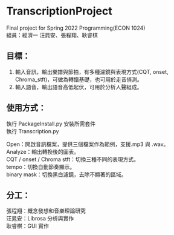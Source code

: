 # TranscriptionProject
Final project for Spring 2022 Programming(ECON 1024)  
組員：經濟一 汪晁安、張程翔、耿睿棋
## 目標：
1. 輸入音訊，輸出樂譜與節拍，有多種濾鏡與表現方式(CQT, onset, Chroma_stft)，可做為轉譜基礎，也可用於走音偵測。
2. 輸入語音，輸出語音高低起伏，可用於分析人聲組成。
## 使用方式：
執行 PackageInstall.py 安裝所需套件  
執行 Transcription.py  
  
Open：開啟音訊檔案，提供三個檔案作為範例，支援.mp3 與 .wav。  
Analyze：輸出轉換後的圖表。  
CQT / onset / Chroma stft：切換三種不同的表現方式。  
tempo：切換自動節奏顯示。  
binary mask：切換黑白濾鏡，去除不顯著的區域。  
## 分工：
張程翔：概念發想和音樂理論研究  
汪晁安：Librosa 分析與實作  
耿睿棋：GUI 實作  
